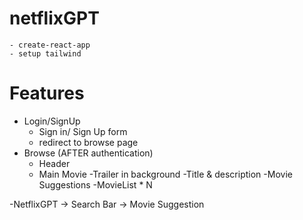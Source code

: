 # netflixGPT

    - create-react-app
    - setup tailwind

# Features

- Login/SignUp
  - Sign in/ Sign Up form
  - redirect to browse page
- Browse (AFTER authentication)
  - Header
  - Main Movie
    -Trailer in background
    -Title & description
    -Movie Suggestions
    -MovieList * N

-NetflixGPT -> Search Bar -> Movie Suggestion
